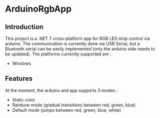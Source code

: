 # ArduinoRgbApp

## Introduction
This project is a .NET 7 cross-platform app for RGB LED strip control via arduino. The communication is currently done via USB Serial, but a Bluetooth serial can be easily implemented (only the arduino side needs to be updated).
The platforms currently supported are : 
- Windows

## Features
At the moment, the arduino and app supports 3 modes :
- Static color
- Rainbow mode (gradual transitions between red, green, blue)
- Default mode (jumps between red, green, blue, white)
